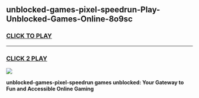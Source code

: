 
## unblocked-games-pixel-speedrun-Play-Unblocked-Games-Online-8o9sc
<h3>
<a href="https://premium76.site?title=unblocked-games-pixel-speedrun&ref=25A">CLICK TO PLAY</a></h3>
<hr>

<h3>
<a href="https://premium76.site?title=unblocked-games-pixel-speedrun&ref=25A">CLICK 2 PLAY</a>
  
</h3>

<a href="https://premium76.site?title=unblocked-games-pixel-speedrun&ref=25A"><img src="https://clearcache.store/games.png"></a>


**unblocked-games-pixel-speedrun games unblocked: Your Gateway to Fun and Accessible Online Gaming**
